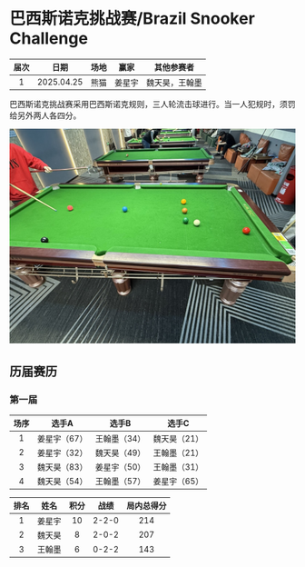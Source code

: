 # 巴西斯诺克挑战赛/Brazil Snooker Challenge

| 届次 | 日期       | 场地    | 赢家   | 其他参赛者    |
| :--: | :--------: | :----: | :---: | :-----------: |
| 1    | 2025.04.25 | 熊猫   | 姜星宇 | 魏天昊，王翰墨 |

巴西斯诺克挑战赛采用巴西斯诺克规则，三人轮流击球进行。当一人犯规时，须罚给另外两人各四分。

![](./img/brazil_snooker_challenge.jpg)

## 历届赛历

### 第一届

| 场序 | 选手A        | 选手B        | 选手C        |
| :--: | :---------: | :---------: | :---------: |
| 1    | 姜星宇（67） | 王翰墨（34） | 魏天昊（21） |
| 2    | 姜星宇（32） | 魏天昊（49） | 王翰墨（21） |
| 3    | 魏天昊（83） | 姜星宇（50） | 王翰墨（31） |
| 4    | 魏天昊（54） | 王翰墨（57） | 姜星宇（65） |

| 排名 | 姓名   | 积分 | 战绩    | 局内总得分   |
| :--: | :---: | :--: | :-----: | :--------: |
| 1    | 姜星宇 | 10   | 2-2-0   | 214        |
| 2    | 魏天昊 | 8    | 2-0-2   | 207        |
| 3    | 王翰墨 | 6    | 0-2-2   | 143        |
